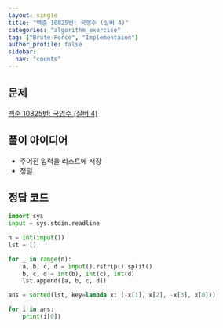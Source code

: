 ```yaml
---
layout: single
title: "백준 10825번: 국영수 (실버 4)"
categories: "algorithm_exercise"
tag: ["Brute-Force", "Implementaion"]
author_profile: false
sidebar:
  nav: "counts"
---
```


## 문제

[백준 10825번: 국영수 (실버 4)](https://www.acmicpc.net/problem/10825)

## 풀이 아이디어

- 주어진 입력을 리스트에 저장
- 정렬

## 정답 코드

```python
import sys
input = sys.stdin.readline

n = int(input())
lst = []

for _ in range(n):
    a, b, c, d = input().rstrip().split()
    b, c, d = int(b), int(c), int(d)
    lst.append([a, b, c, d])

ans = sorted(lst, key=lambda x: (-x[1], x[2], -x[3], x[0]))

for i in ans:
    print(i[0])
```
